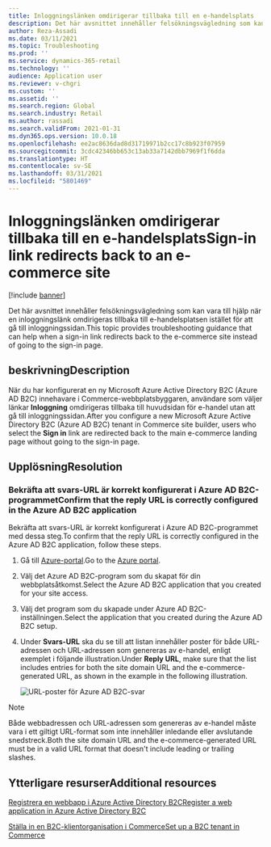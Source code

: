 ```yaml
---
title: Inloggningslänken omdirigerar tillbaka till en e-handelsplats
description: Det här avsnittet innehåller felsökningsvägledning som kan vara till hjälp när en inloggningslänk omdirigeras tillbaka till e-handelsplatsen istället för att gå till inloggningssidan.
author: Reza-Assadi
ms.date: 03/11/2021
ms.topic: Troubleshooting
ms.prod: ''
ms.service: dynamics-365-retail
ms.technology: ''
audience: Application user
ms.reviewer: v-chgri
ms.custom: ''
ms.assetid: ''
ms.search.region: Global
ms.search.industry: Retail
ms.author: rassadi
ms.search.validFrom: 2021-01-31
ms.dyn365.ops.version: 10.0.18
ms.openlocfilehash: ee2ac8636dad8d31719971b2cc17c8b923f07959
ms.sourcegitcommit: 3cdc42346bb653c13ab33a7142dbb7969f1f6dda
ms.translationtype: HT
ms.contentlocale: sv-SE
ms.lasthandoff: 03/31/2021
ms.locfileid: "5801469"
---
```

# <a name="sign-in-link-redirects-back-to-an-e-commerce-site"></a><span data-ttu-id="24c85-103">Inloggningslänken omdirigerar tillbaka till en e-handelsplats</span><span class="sxs-lookup"><span data-stu-id="24c85-103">Sign-in link redirects back to an e-commerce site</span></span>

[!include [banner](../../includes/banner.md)]

<span data-ttu-id="24c85-104">Det här avsnittet innehåller felsökningsvägledning som kan vara till hjälp när en inloggningslänk omdirigeras tillbaka till e-handelsplatsen istället för att gå till inloggningssidan.</span><span class="sxs-lookup"><span data-stu-id="24c85-104">This topic provides troubleshooting guidance that can help when a sign-in link redirects back to the e-commerce site instead of going to the sign-in page.</span></span>

## <a name="description"></a><span data-ttu-id="24c85-105">beskrivning</span><span class="sxs-lookup"><span data-stu-id="24c85-105">Description</span></span>

<span data-ttu-id="24c85-106">När du har konfigurerat en ny Microsoft Azure Active Directory B2C (Azure AD B2C) innehavare i Commerce-webbplatsbyggaren, användare som väljer länkar **Inloggning** omdirigeras tillbaka till huvudsidan för e-handel utan att gå till inloggningssidan.</span><span class="sxs-lookup"><span data-stu-id="24c85-106">After you configure a new Microsoft Azure Active Directory B2C (Azure AD B2C) tenant in Commerce site builder, users who select the **Sign in** link are redirected back to the main e-commerce landing page without going to the sign-in page.</span></span>

## <a name="resolution"></a><span data-ttu-id="24c85-107">Upplösning</span><span class="sxs-lookup"><span data-stu-id="24c85-107">Resolution</span></span>

### <a name="confirm-that-the-reply-url-is-correctly-configured-in-the-azure-ad-b2c-application"></a><span data-ttu-id="24c85-108">Bekräfta att svars-URL är korrekt konfigurerat i Azure AD B2C-programmet</span><span class="sxs-lookup"><span data-stu-id="24c85-108">Confirm that the reply URL is correctly configured in the Azure AD B2C application</span></span>

<span data-ttu-id="24c85-109">Bekräfta att svars-URL är korrekt konfigurerat i Azure AD B2C-programmet med dessa steg.</span><span class="sxs-lookup"><span data-stu-id="24c85-109">To confirm that the reply URL is correctly configured in the Azure AD B2C application, follow these steps.</span></span>

1. <span data-ttu-id="24c85-110">Gå till [Azure-portal](https://portal.azure.com/).</span><span class="sxs-lookup"><span data-stu-id="24c85-110">Go to the [Azure portal](https://portal.azure.com/).</span></span>
1. <span data-ttu-id="24c85-111">Välj det Azure AD B2C-program som du skapat för din webbplatsåtkomst.</span><span class="sxs-lookup"><span data-stu-id="24c85-111">Select the Azure AD B2C application that you created for your site access.</span></span>
1. <span data-ttu-id="24c85-112">Välj det program som du skapade under Azure AD B2C-inställningen.</span><span class="sxs-lookup"><span data-stu-id="24c85-112">Select the application that you created during the Azure AD B2C setup.</span></span>
1. <span data-ttu-id="24c85-113">Under **Svars-URL** ska du se till att listan innehåller poster för både URL-adressen och URL-adressen som genereras av e-handel, enligt exemplet i följande illustration.</span><span class="sxs-lookup"><span data-stu-id="24c85-113">Under **Reply URL**, make sure that the list includes entries for both the site domain URL and the e-commerce-generated URL, as shown in the example in the following illustration.</span></span>

    ![URL-poster för Azure AD B2C-svar](media/aad-b2c-reply-url.jpg)

> [!NOTE]
> <span data-ttu-id="24c85-115">Både webbadressen och URL-adressen som genereras av e-handel måste vara i ett giltigt URL-format som inte innehåller inledande eller avslutande snedstreck.</span><span class="sxs-lookup"><span data-stu-id="24c85-115">Both the site domain URL and the e-commerce-generated URL must be in a valid URL format that doesn't include leading or trailing slashes.</span></span>

## <a name="additional-resources"></a><span data-ttu-id="24c85-116">Ytterligare resurser</span><span class="sxs-lookup"><span data-stu-id="24c85-116">Additional resources</span></span>

[<span data-ttu-id="24c85-117">Registrera en webbapp i Azure Active Directory B2C</span><span class="sxs-lookup"><span data-stu-id="24c85-117">Register a web application in Azure Active Directory B2C</span></span>](https://docs.microsoft.com/azure/active-directory-b2c/tutorial-register-applications?tabs=app-reg-ga#register-a-web-application)

[<span data-ttu-id="24c85-118">Ställa in en B2C-klientorganisation i Commerce</span><span class="sxs-lookup"><span data-stu-id="24c85-118">Set up a B2C tenant in Commerce</span></span>](../set-up-b2c-tenant.md)
